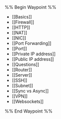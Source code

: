 %% Begin Waypoint %%
- [[Basics]]
- [[Firewall]]
- [[HTTP]]
- [[NAT]]
- [[NIC]]
- [[Port Forwarding]]
- [[Port]]
- [[Private IP address]]
- [[Public IP address]]
- [[Questions]]
- [[Router]]
- [[Server]]
- [[SSH]]
- [[Subnet]]
- [[Sync vs Async]]
- [[VPN]]
- [[Websockets]]

%% End Waypoint %%